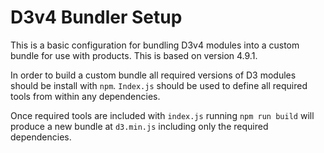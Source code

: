 # D3v4 Bundler Setup
This is a basic configuration for bundling D3v4 modules into a custom bundle for use with products. This is based on version 4.9.1.

In order to build a custom bundle all required versions of D3 modules should be install with `npm`. `Index.js` should be used to define all required tools from within any dependencies. 

Once required tools are included with `index.js` running `npm run build` will produce a new bundle at `d3.min.js` including only the required dependencies.